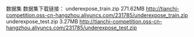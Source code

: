 数据集
数据集下载链接： underexpose_train.zip 271.62MB http://tianchi-competition.oss-cn-hangzhou.aliyuncs.com/231785/underexpose_train.zip underexpose_test.zip 3.27MB http://tianchi-competition.oss-cn-hangzhou.aliyuncs.com/231785/underexpose_test.zip